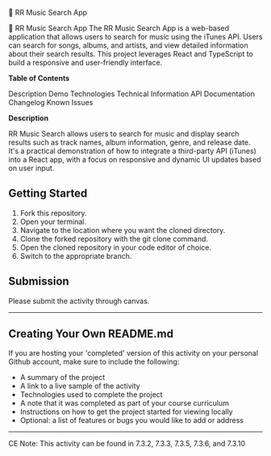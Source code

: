 🎵 RR Music Search App

🎵 RR Music Search App
The RR Music Search App is a web-based application that allows users to search for music using the iTunes API. Users can search for songs, albums, and artists, and view detailed information about their search results. This project leverages React and TypeScript to build a responsive and user-friendly interface.

**Table of Contents**

Description
Demo
Technologies
Technical Information
API Documentation
Changelog
Known Issues

**Description**

RR Music Search allows users to search for music and display search results such as track names, album information, genre, and release date. It's a practical demonstration of how to integrate a third-party API (iTunes) into a React app, with a focus on responsive and dynamic UI updates based on user input.

## Getting Started

1. Fork this repository.
2. Open your terminal.
3. Navigate to the location where you want the cloned directory.
4. Clone the forked repository with the git clone command.
5. Open the cloned repository in your code editor of choice.
6. Switch to the appropriate branch.

## Submission
Please submit the activity through canvas.

***
## Creating Your Own README.md
If you are hosting your 'completed' version of this activity on your personal Github account, make sure to include the following:
* A summary of the project
* A link to a live sample of the activity
* Technologies used to complete the project
* A note that it was completed as part of your course curriculum
* Instructions on how to get the project started for viewing locally
* Optional: a list of features or bugs you would like to add or address

***
CE Note: This activity can be found in 7.3.2, 7.3.3, 7.3.5, 7.3.6, and 7.3.10
